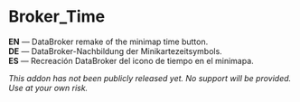 Broker_Time
==============

**EN** — DataBroker remake of the minimap time button.  
**DE** — DataBroker-Nachbildung der Minikartezeitsymbols.  
**ES** — Recreación DataBroker del icono de tiempo en el minimapa.

*This addon has not been publicly released yet. No support will be provided. Use at your own risk.*
